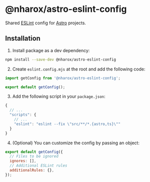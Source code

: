 # @nharox/astro-eslint-config

Shared [ESLint](https://eslint.org/) config for [Astro](https://astro.build/) projects.

## Installation

1. Install package as a dev dependency:

```bash
npm install --save-dev @nharox/astro-eslint-config
```

2. Create `eslint.config.mjs` at the root and add the following code:

```js
import getConfig from '@nharox/astro-eslint-config';

export default getConfig();
```

3. Add the following script in your `package.json`:

```js
{
  // ...
  "scripts": {
    // ...
    "eslint": "eslint --fix \"src/**/*.{astro,ts}\""
  }
}
```

4. (Optional) You can customize the config by passing an object:

```js
export default getConfig({
  // Files to be ignored
  ignores: [],
  // Additional ESLint rules
  additionalRules: {},
});
```
